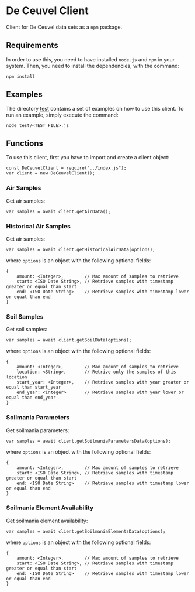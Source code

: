 # De Ceuvel Client

Client for De Ceuvel data sets as a `npm` package.

## Requirements

In order to use this, you need to have installed `node.js` and `npm` in your system.
Then, you need to install the dependencies, with the command:
```
npm install
```

## Examples

The directory [test](test/) contains a set of examples on how to use this client.
To run an example, simply execute the command:
```
node test/<TEST_FILE>.js
```

## Functions

To use this client, first you have to import and create a client object:
```
const DeCeuvelClient = require("../index.js");
var client = new DeCeuvelClient();
```

### Air Samples

Get air samples:
```
var samples = await client.getAirData();
```

### Historical Air Samples

Get air samples:
```
var samples = await client.getHistoricalAirData(options);
```
where `options` is an object with the following optional fields:
```
{
    amount: <Integer>,        // Max amount of samples to retrieve
    start: <ISO Date String>, // Retrieve samples with timestamp greater or equal than start
    end: <ISO Date String>    // Retrieve samples with timestamp lower or equal than end
}
```

### Soil Samples

Get soil samples:
```
var samples = await client.getSoilData(options);
```
where `options` is an object with the following optional fields:
```
{
    amount: <Integer>,        // Max amount of samples to retrieve
    location: <String>,       // Retrive only the samples of this location
    start_year: <Integer>,    // Retrieve samples with year greater or equal than start_year
    end_year: <Integer>       // Retrieve samples with year lower or equal than end_year
}
```

### Soilmania Parameters

Get soilmania parameters:
```
var samples = await client.getSoilmaniaParametersData(options);
```
where `options` is an object with the following optional fields:
```
{
    amount: <Integer>,        // Max amount of samples to retrieve
    start: <ISO Date String>, // Retrieve samples with timestamp greater or equal than start
    end: <ISO Date String>    // Retrieve samples with timestamp lower or equal than end
}
```

### Soilmania Element Availability

Get soilmania element availability:
```
var samples = await client.getSoilmaniaElementsData(options);
```
where `options` is an object with the following optional fields:
```
{
    amount: <Integer>,        // Max amount of samples to retrieve
    start: <ISO Date String>, // Retrieve samples with timestamp greater or equal than start
    end: <ISO Date String>    // Retrieve samples with timestamp lower or equal than end
}
```
